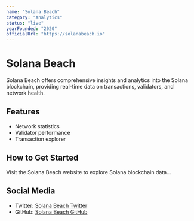 ```yaml
---
name: "Solana Beach"
category: "Analytics"
status: "live"
yearFounded: "2020"
officialUrl: "https://solanabeach.io"
---
```


# Solana Beach

Solana Beach offers comprehensive insights and analytics into the Solana blockchain, providing real-time data on transactions, validators, and network health.

## Features

- Network statistics
- Validator performance
- Transaction explorer

## How to Get Started

Visit the Solana Beach website to explore Solana blockchain data...

## Social Media

- Twitter: [Solana Beach Twitter](https://twitter.com/SolanaBeach_io)
- GitHub: [Solana Beach GitHub](https://github.com/solanabeach)
